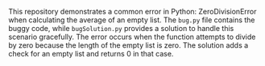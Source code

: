 This repository demonstrates a common error in Python: ZeroDivisionError when calculating the average of an empty list. The `bug.py` file contains the buggy code, while `bugSolution.py` provides a solution to handle this scenario gracefully.  The error occurs when the function attempts to divide by zero because the length of the empty list is zero. The solution adds a check for an empty list and returns 0 in that case.
